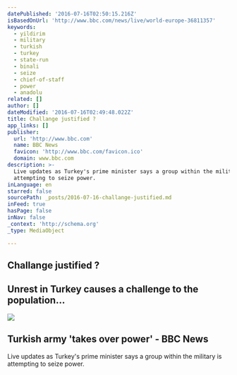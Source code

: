 ```yaml
---
datePublished: '2016-07-16T02:50:15.216Z'
isBasedOnUrl: 'http://www.bbc.com/news/live/world-europe-36811357'
keywords:
  - yildirim
  - military
  - turkish
  - turkey
  - state-run
  - binali
  - seize
  - chief-of-staff
  - power
  - anadolu
related: []
author: []
dateModified: '2016-07-16T02:49:48.022Z'
title: Challange justified ?
app_links: []
publisher:
  url: 'http://www.bbc.com'
  name: BBC News
  favicon: 'http://www.bbc.com/favicon.ico'
  domain: www.bbc.com
description: >-
  Live updates as Turkey's prime minister says a group within the military is
  attempting to seize power.
inLanguage: en
starred: false
sourcePath: _posts/2016-07-16-challange-justified.md
inFeed: true
hasPage: false
inNav: false
_context: 'http://schema.org'
_type: MediaObject

---
```

## Challange justified ?

## Unrest in Turkey causes a challenge to the population...

<article style=""><img src="https://s3-us-west-2.amazonaws.com/the-grid-img/p/3f5ca08be5430e5555d4b22802ee5dd182debe24.png" /><h1>Turkish army 'takes over power' - BBC News</h1><p>Live updates as Turkey's prime minister says a group within the military is attempting to seize power.</p></article>